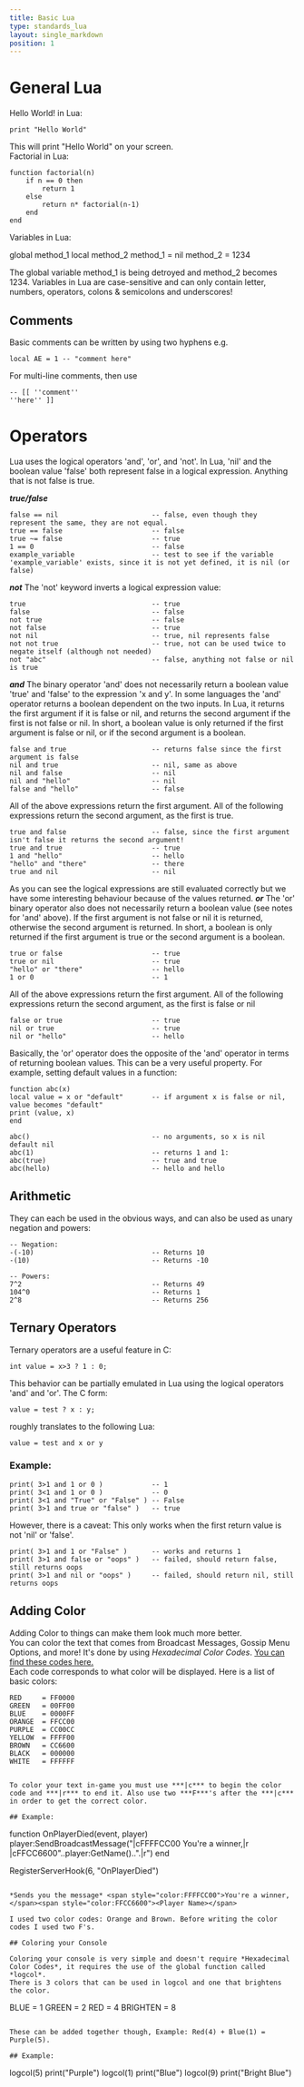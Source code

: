 ```yaml
---
title: Basic Lua
type: standards_lua
layout: single_markdown
position: 1
---
```


# General Lua

Hello World! in Lua:

```
print "Hello World"
```

This will print "Hello World" on your screen.             
Factorial in Lua:           

```
function factorial(n)
    if n == 0 then
        return 1
    else
        return n* factorial(n-1)
    end
end
```

Variables in Lua:

global method_1
local method_2
method_1 = nil
method_2 = 1234


The global variable method_1 is being detroyed and method_2 becomes 1234. Variables in Lua are case-sensitive and can only contain letter, numbers, operators, colons & semicolons and underscores!         

## Comments

Basic comments can be written by using two hyphens e.g.

```
local AE = 1 -- "comment here"
```

For multi-line comments, then use

```
-- [[ ''comment''
''here'' ]]
```

# Operators

Lua uses the logical operators 'and', 'or', and 'not'. In Lua, 'nil' and the boolean value 'false' both represent false in a logical expression. Anything that is not false is true.

***true/false***

```
false == nil                       -- false, even though they represent the same, they are not equal.
true == false                      -- false
true ~= false                      -- true
1 == 0                             -- false
example_variable                   -- test to see if the variable 'example_variable' exists, since it is not yet defined, it is nil (or false)
```

***not*** The 'not' keyword inverts a logical expression value:

```
true                               -- true
false                              -- false
not true                           -- false
not false                          -- true
not nil                            -- true, nil represents false
not not true                       -- true, not can be used twice to negate itself (although not needed)
not "abc"                          -- false, anything not false or nil is true
```

***and*** The binary operator 'and' does not necessarily return a boolean value 'true' and 'false' to the expression 'x and y'. In some languages the 'and' operator returns a boolean dependent on the two inputs. In Lua, it returns the first argument if it is false or nil, and returns the second argument if the first is not false or nil. In short, a boolean value is only returned if the first argument is false or nil, or if the second argument is a boolean.

```
false and true                     -- returns false since the first argument is false
nil and true                       -- nil, same as above
nil and false                      -- nil
nil and "hello"                    -- nil
false and "hello"                  -- false
```

All of the above expressions return the first argument. All of the following expressions return the second argument, as the first is true.

```
true and false                     -- false, since the first argument isn't false it returns the second argument!
true and true                      -- true
1 and "hello"                      -- hello
"hello" and "there"                -- there
true and nil                       -- nil
```

As you can see the logical expressions are still evaluated correctly but we have some interesting behaviour because of the values returned. ***or*** The 'or' binary operator also does not necessarily return a boolean value (see notes for 'and' above). If the first argument is not false or nil it is returned, otherwise the second argument is returned. In short, a boolean is only returned if the first argument is true or the second argument is a boolean.

```
true or false                      -- true
true or nil                        -- true
"hello" or "there"                 -- hello
1 or 0                             -- 1
```

All of the above expressions return the first argument. All of the following expressions return the second argument, as the first is false or nil

```
false or true                      -- true
nil or true                        -- true
nil or "hello"                     -- hello
```

Basically, the 'or' operator does the opposite of the 'and' operator in terms of returning boolean values. This can be a very useful property. For example, setting default values in a function:

```
function abc(x)
local value = x or "default"       -- if argument x is false or nil, value becomes "default"
print (value, x)
end

abc()                              -- no arguments, so x is nil
default nil
abc(1)                             -- returns 1 and 1:
abc(true)                          -- true and true
abc(hello)                         -- hello and hello
```

## Arithmetic

They can each be used in the obvious ways, and can also be used as unary negation and powers:

```
-- Negation:
-(-10)                             -- Returns 10
-(10)                              -- Returns -10

-- Powers:
7^2                                -- Returns 49
104^0                              -- Returns 1
2^8                                -- Returns 256
```

## Ternary Operators

Ternary operators are a useful feature in C:

```
int value = x>3 ? 1 : 0;
```

This behavior can be partially emulated in Lua using the logical operators 'and' and 'or'. The C form:

```
value = test ? x : y;
```

roughly translates to the following Lua:

```
value = test and x or y
```

### Example:

```
print( 3>1 and 1 or 0 )            -- 1
print( 3<1 and 1 or 0 )            -- 0
print( 3<1 and "True" or "False" ) -- False
print( 3>1 and true or "false" )   -- true
```

However, there is a caveat: This only works when the first return value is not 'nil' or 'false'.

```
print( 3>1 and 1 or "False" )      -- works and returns 1
print( 3>1 and false or "oops" )   -- failed, should return false, still returns oops
print( 3>1 and nil or "oops" )     -- failed, should return nil, still returns oops
```

## Adding Color

Adding Color to things can make them look much more better.              
You can color the text that comes from Broadcast Messages, Gossip Menu Options, and more! It's done by using *Hexadecimal Color Codes*. [You can find these codes here.](http://html-color-codes.com/)              
Each code corresponds to what color will be displayed. Here is a list of basic colors:            

```
RED     = FF0000
GREEN   = 00FF00
BLUE    = 0000FF
ORANGE  = FFCC00
PURPLE  = CC00CC
YELLOW  = FFFF00
BROWN   = CC6600
BLACK   = 000000
WHITE   = FFFFFF


To color your text in-game you must use ***|c*** to begin the color code and ***|r*** to end it. Also use two ***F***'s after the ***|c*** in order to get the correct color.

## Example:

```
function OnPlayerDied(event, player)
player:SendBroadcastMessage("|cFFFFCC00 You're a winner,|r |cFFCC6600"..player:GetName()..".|r")
end

RegisterServerHook(6, "OnPlayerDied")
```

*Sends you the message* <span style="color:FFFFCC00">You're a winner, </span><span style="color:FFCC6600"><Player Name></span>           

I used two color codes: Orange and Brown. Before writing the color codes I used two F's.             

## Coloring your Console

Coloring your console is very simple and doesn't require *Hexadecimal Color Codes*, it requires the use of the global function called *logcol*.              
There is 3 colors that can be used in logcol and one that brightens the color.          

```
BLUE        = 1
GREEN       = 2 
RED         = 4 
BRIGHTEN    = 8
```

These can be added together though, Example: Red(4) + Blue(1) = Purple(5).

## Example:

```
logcol(5)
print("Purple")
logcol(1)
print("Blue")
logcol(9)
print("Bright Blue")
```
